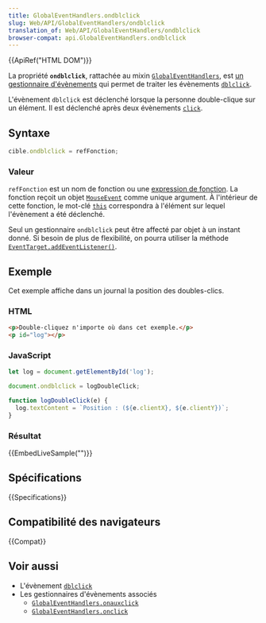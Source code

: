 ```yaml
---
title: GlobalEventHandlers.ondblclick
slug: Web/API/GlobalEventHandlers/ondblclick
translation_of: Web/API/GlobalEventHandlers/ondblclick
browser-compat: api.GlobalEventHandlers.ondblclick
---
```

{{ApiRef("HTML DOM")}}

La propriété **`ondblclick`**, rattachée au mixin [`GlobalEventHandlers`](/fr/docs/Web/API/GlobalEventHandlers), est [un gestionnaire d'évènements](/fr/docs/Web/Events/Event_handlers) qui permet de traiter les évènements [`dblclick`](/fr/docs/Web/API/Element/dblclick_event).

L'évènement `dblclick` est déclenché lorsque la personne double-clique sur un élément. Il est déclenché après deux évènements [`click`](/fr/docs/Web/API/Element/click_event).

## Syntaxe

```js
cible.ondblclick = refFonction;
```

### Valeur

`refFonction` est un nom de fonction ou une [expression de fonction](/fr/docs/Web/JavaScript/Reference/Operators/function). La fonction reçoit un objet [`MouseEvent`](/fr/docs/Web/API/MouseEvent) comme unique argument. À l'intérieur de cette fonction, le mot-clé [`this`](/fr/docs/Web/JavaScript/Reference/Operators/this) correspondra à l'élément sur lequel l'évènement a été déclenché.

Seul un gestionnaire `ondblclick` peut être affecté par objet à un instant donné. Si besoin de plus de flexibilité, on pourra utiliser la méthode [`EventTarget.addEventListener()`](/fr/docs/Web/API/EventTarget/addEventListener).

## Exemple

Cet exemple affiche dans un journal la position des doubles-clics.

### HTML

```html
<p>Double-cliquez n'importe où dans cet exemple.</p>
<p id="log"></p>
```

### JavaScript

```js
let log = document.getElementById('log');

document.ondblclick = logDoubleClick;

function logDoubleClick(e) {
  log.textContent = `Position : (${e.clientX}, ${e.clientY})`;
}
```

### Résultat

{{EmbedLiveSample("")}}

## Spécifications

{{Specifications}}

## Compatibilité des navigateurs

{{Compat}}

## Voir aussi

- L'évènement [`dblclick`](/fr/docs/Web/API/Element/dblclick_event)
- Les gestionnaires d'évènements associés
  - [`GlobalEventHandlers.onauxclick`](/fr/docs/Web/API/GlobalEventHandlers/onauxclick)
  - [`GlobalEventHandlers.onclick`](/fr/docs/Web/API/GlobalEventHandlers/onclick)
